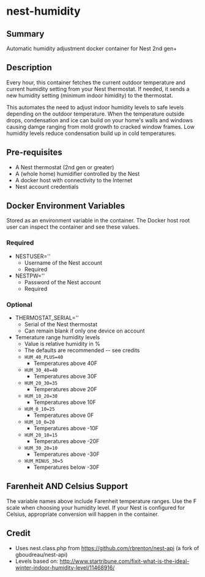 # nest-humidity

## Summary
Automatic humidity adjustment docker container for Nest 2nd gen+

## Description
Every hour, this container fetches the current outdoor temperature and current humidity setting from your Nest thermostat. If needed, it sends a new humidity setting (minimum indoor himidity) to the thermostat.

This automates the need to adjust indoor humidity levels to safe levels depending on the outdoor temperature. When the temperature outside drops, condensation and ice can build on your home's walls and windows causing damge ranging from mold growth to cracked window frames. Low humidity levels reduce condensation build up in cold temperatures.

## Pre-requisites
* A Nest thermostat (2nd gen or greater)
* A (whole home) humidifier controlled by the Nest
* A docker host with connectivity to the Internet
* Nest account credentials

## Docker Environment Variables
Stored as an environment variable in the container. The Docker host root user can inspect the container and see these values.

### Required
* NESTUSER=''
  * Username of the Nest account
  * Required
* NESTPW=''
  * Password of the Nest account
  * Required

### Optional
* THERMOSTAT_SERIAL=''
  * Serial of the Nest thermostat
  * Can remain blank if only one device on account
* Temerature range humidity levels
  * Value is relative humidity in %
  * The defaults are recommended -- see credits
  * `HUM_40_PLUS=40`
    * Temperatures above 40F
  * `HUM_30_40=40`
    * Temperatures above 30F
  * `HUM_20_30=35`
    * Temperatures above 20F
  * `HUM_10_20=30`
    * Temperatures above 10F
  * `HUM_0_10=25`
    * Temperatures above 0F
  * `HUM_10_0=20`
    * Temperatures above -10F
  * `HUM_20_10=15`
    * Temperatures above -20F
  * `HUM_30_20=10`
    * Temperatures above -30F
  * `HUM_MINUS_30=5`
    * Temperatures below -30F

## Farenheit AND Celsius Support
The variable names above include Farenheit temperature ranges. Use the F scale when choosing your humidity level. If your Nest is configured for Celsius, appropriate conversion will happen in the container.

## Credit
- Uses nest.class.php from https://github.com/rbrenton/nest-api (a fork of gboudreau/nest-api)
- Levels based on: http://www.startribune.com/fixit-what-is-the-ideal-winter-indoor-humidity-level/11468916/
